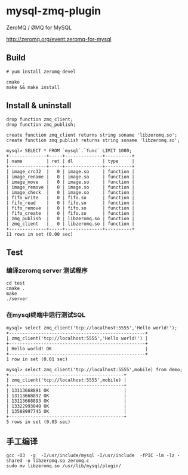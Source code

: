 mysql-zmq-plugin
================

ZeroMQ / ØMQ for MySQL

http://zeromq.org/event:zeromq-for-mysql

Build
-----
	# yum install zeromq-devel
	
	cmake .
	make && make install

Install & uninstall
-------------------

	drop function zmq_client;
	drop function zmq_publish;
	
	create function zmq_client returns string soname 'libzeromq.so';
	create function zmq_publish returns string soname 'libzeromq.so';

	mysql> SELECT * FROM `mysql`.`func` LIMIT 1000;
	+--------------+-----+--------------+----------+
	| name         | ret | dl           | type     |
	+--------------+-----+--------------+----------+
	| image_crc32  |   0 | image.so     | function |
	| image_rename |   0 | image.so     | function |
	| image_move   |   0 | image.so     | function |
	| image_remove |   0 | image.so     | function |
	| image_check  |   0 | image.so     | function |
	| fifo_write   |   0 | fifo.so      | function |
	| fifo_read    |   0 | fifo.so      | function |
	| fifo_remove  |   0 | fifo.so      | function |
	| fifo_create  |   0 | fifo.so      | function |
	| zmq_publish  |   0 | libzeromq.so | function |
	| zmq_client   |   0 | libzeromq.so | function |
	+--------------+-----+--------------+----------+
	11 rows in set (0.00 sec)
	
Test
----

### 编译zeromq server 测试程序	
	cd test
	cmake .
	make
	./server
	
### 在mysql终端中运行测试SQL 	
	mysql> select zmq_client('tcp://localhost:5555','Hello world!');
	+---------------------------------------------------+
	| zmq_client('tcp://localhost:5555','Hello world!') |
	+---------------------------------------------------+
	| Hello world! OK                                   |
	+---------------------------------------------------+
	1 row in set (0.01 sec)
	
	mysql> select zmq_client('tcp://localhost:5555',mobile) from demo;
	+-------------------------------------------+
	| zmq_client('tcp://localhost:5555',mobile) |
	+-------------------------------------------+
	| 13113668891 OK                            |
	| 13113668892 OK                            |
	| 13113668893 OK                            |
	| 13322993040 OK                            |
	| 13588997745 OK                            |
	+-------------------------------------------+
	5 rows in set (0.03 sec)
	
手工编译
--------
	gcc -O3  -g  -I/usr/include/mysql -I/usr/include  -fPIC -lm -lz -shared -o libzeromq.so zeromq.c
	sudo mv libzeromq.so /usr/lib/mysql/plugin/
